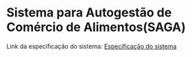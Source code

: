 # Sistema para Autogestão de Comércio de Alimentos(SAGA)

Link da especificação do sistema:
[Especificação do sistema](https://docs.google.com/document/d/e/2PACX-1vQoIJ9uNoPVJQFZkfbJu04OSS0Fp467fa9NuRMgAOMy4jFVxkDl5z2LESdHWtb8rlhwPutyxXfnCS8W/pub)